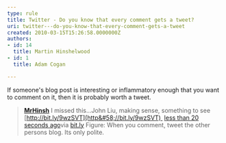 ```yaml
---
type: rule
title: Twitter - Do you know that every comment gets a tweet?
uri: twitter---do-you-know-that-every-comment-gets-a-tweet
created: 2010-03-15T15:26:58.0000000Z
authors:
- id: 14
  title: Martin Hinshelwood
- id: 1
  title: Adam Cogan

---
```



If someone's blog post is interesting or inflammatory enough that you want to comment on it, then it is probably worth a tweet.


> **[MrHinsh](http&#58;//twitter.com/MrHinsh)** I missed this...John Liu, making sense, something to see [http://bit.ly/9wzSVT](http&#58;//bit.ly/9wzSVT) 
> [less than 20 seconds ago](http&#58;//twitter.com/MrHinsh/status/10522525724)via [bit.ly](/Communication/RulesToBetterSocialNetworking/Pages/EveryCommentGetsATweet.aspx) 
>  Figure: When you comment, tweet the other persons blog. Its only polite.

<br>​ 

